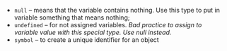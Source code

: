 - `null` – means that the variable contains nothing. Use this type to put in variable something that means nothing;
- `undefined` – for not assigned variables. *Bad practice to assign to variable value with this special type. Use null instead.*
- `symbol` – to create a unique identifier for an object
